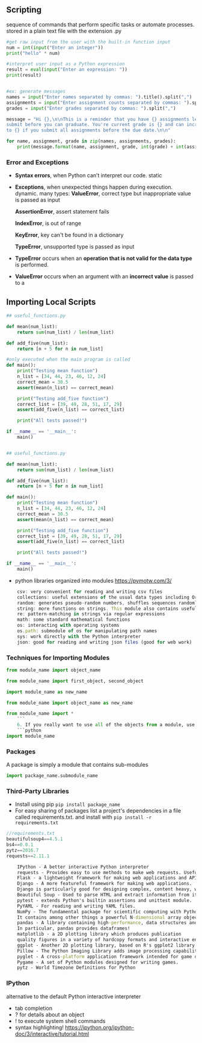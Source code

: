 ## Scripting

sequence of commands that perform specific tasks or automate processes.
stored in a plain text file with the extension .py

```python
#get raw input from the user with the built-in function input
num = int(input("Enter an integer"))
print("hello" * num)

#interpret user input as a Python expression
result = eval(input("Enter an expression: "))
print(result)


#ex: generate messages
names = input("Enter names separated by commas: ").title().split(",")
assignments = input("Enter assignment counts separated by commas: ").split(",")
grades = input("Enter grades separated by commas: ").split(",")

message = "Hi {},\n\nThis is a reminder that you have {} assignments left to \
submit before you can graduate. You're current grade is {} and can increase \
to {} if you submit all assignments before the due date.\n\n"

for name, assignment, grade in zip(names, assignments, grades):
    print(message.format(name, assignment, grade, int(grade) + int(assignment)*2))

```

### Error and Exceptions

- **Syntax errors**, when Python can’t interpret our code. static
- **Exceptions**, when unexpected things happen during execution. dynamic. many types:
  **ValueError**, correct type but inappropriate value is passed as input

  **AssertionError**, assert statement fails

  **IndexError**, is out of range

  **KeyError**, key can't be found in a dictionary

  **TypeError**, unsupported type is passed as input

- **TypeError** occurs when an **operation that is not valid for the data type** is performed.
- **ValueError** occurs when an argument with an **incorrect value** is passed to a

## Importing Local Scripts

```python
## useful_functions.py

def mean(num_list):
    return sum(num_list) / len(num_list)

def add_five(num_list):
    return [n + 5 for n in num_list]

#only executed when the main program is called
def main():
    print("Testing mean function")
    n_list = [34, 44, 23, 46, 12, 24]
    correct_mean = 30.5
    assert(mean(n_list) == correct_mean)

    print("Testing add_five function")
    correct_list = [39, 49, 28, 51, 17, 29]
    assert(add_five(n_list) == correct_list)

    print("All tests passed!")

if __name__ == '__main__':
    main()

```

```python

## useful_functions.py

def mean(num_list):
    return sum(num_list) / len(num_list)

def add_five(num_list):
    return [n + 5 for n in num_list]

def main():
    print("Testing mean function")
    n_list = [34, 44, 23, 46, 12, 24]
    correct_mean = 30.5
    assert(mean(n_list) == correct_mean)

    print("Testing add_five function")
    correct_list = [39, 49, 28, 51, 17, 29]
    assert(add_five(n_list) == correct_list)

    print("All tests passed!")

if __name__ == '__main__':
    main()
```

- python libraries organized into modules https://pymotw.com/3/

```js
    csv: very convenient for reading and writing csv files
    collections: useful extensions of the usual data types including OrderedDict, defaultdict and namedtuple
    random: generates pseudo-random numbers, shuffles sequences randomly and chooses random items
    string: more functions on strings. This module also contains useful collections of letters like string.digits (a string containing all characters which are valid digits).
    re: pattern-matching in strings via regular expressions
    math: some standard mathematical functions
    os: interacting with operating systems
    os.path: submodule of os for manipulating path names
    sys: work directly with the Python interpreter
    json: good for reading and writing json files (good for web work)
```

### Techniques for Importing Modules

````python
from module_name import object_name

from module_name import first_object, second_object

import module_name as new_name

from module_name import object_name as new_name

from module_name import *
    ```
    6. If you really want to use all of the objects from a module, use the standard import module_name statement instead and access each of the objects with the dot notation.
    ```python
import module_name
````

### Packages

A package is simply a module that contains sub-modules

```python
import package_name.submodule_name
```

### Third-Party Libraries

- Install using pip `pip install package_name`
- For easy sharing of packages list a project's dependencies in a file called requirements.txt. and install with `pip install -r requirements.txt`

```java
//requirements.txt
beautifulsoup4==4.5.1
bs4==0.0.1
pytz==2016.7
requests==2.11.1
```

```cmd
    IPython - A better interactive Python interpreter
    requests - Provides easy to use methods to make web requests. Useful for accessing web APIs.
    Flask - a lightweight framework for making web applications and APIs.
    Django - A more featureful framework for making web applications.
    Django is particularly good for designing complex, content heavy, web applications.
    Beautiful Soup - Used to parse HTML and extract information from it. Great for web scraping.
    pytest - extends Python's builtin assertions and unittest module.
    PyYAML - For reading and writing YAML files.
    NumPy - The fundamental package for scientific computing with Python.
    It contains among other things a powerful N-dimensional array object and useful linear algebra capabilities.
    pandas - A library containing high-performance, data structures and data analysis tools.
    In particular, pandas provides dataframes!
    matplotlib - a 2D plotting library which produces publication
    quality figures in a variety of hardcopy formats and interactive environments.
    ggplot - Another 2D plotting library, based on R's ggplot2 library.
    Pillow - The Python Imaging Library adds image processing capabilities to your Python interpreter.
    pyglet - A cross-platform application framework intended for game development.
    Pygame - A set of Python modules designed for writing games.
    pytz - World Timezone Definitions for Python
```

### IPython

alternative to the default Python interactive interpreter

- tab completion
- ? for details about an object
- ! to execute system shell commands
- syntax highlighting!
  https://ipython.org/ipython-doc/3/interactive/tutorial.html
